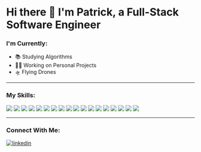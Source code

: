 <div>

<h1>Hi there 👋 I'm Patrick, a Full-Stack Software Engineer</h1>

<h3>I'm Currently:</h3>
<ul>
  <li>📚 Studying Algorithms</li>
  <li>👨‍💻 Working on Personal Projects</li>
  <li>🛸 Flying Drones</li>
</ul>

<hr />

<h3>My Skills:</h3>
<div>
<!-- https://home.aveek.io/GitHub-Profile-Badges/ -->

<img src="https://img.shields.io/badge/JavaScript-F7DF1E.svg?style=for-the-badge&logo=JavaScript&logoColor=black" />
<img src="https://img.shields.io/badge/Node.js-339933.svg?style=for-the-badge&logo=nodedotjs&logoColor=white" />
<img src="https://img.shields.io/badge/Express-000000.svg?style=for-the-badge&logo=Express&logoColor=white" />
<img src="https://img.shields.io/badge/React-61DAFB.svg?style=for-the-badge&logo=React&logoColor=black" />
<img src="https://img.shields.io/badge/Next.js-000000.svg?style=for-the-badge&logo=nextdotjs&logoColor=white" />
<img src="https://img.shields.io/badge/MongoDB-47A248.svg?style=for-the-badge&logo=MongoDB&logoColor=white" />
<img src="https://img.shields.io/badge/PostgreSQL-4169E1.svg?style=for-the-badge&logo=PostgreSQL&logoColor=white" />
<img src="https://img.shields.io/badge/MySQL-4479A1.svg?style=for-the-badge&logo=MySQL&logoColor=white" />
<img src="https://img.shields.io/badge/Webpack-8DD6F9.svg?style=for-the-badge&logo=Webpack&logoColor=black" />
<img src="https://img.shields.io/badge/Babel-F9DC3E.svg?style=for-the-badge&logo=Babel&logoColor=black" />
<img src="https://img.shields.io/badge/Git-F05032.svg?style=for-the-badge&logo=Git&logoColor=white" />
<img src="https://img.shields.io/badge/npm-CB3837.svg?style=for-the-badge&logo=npm&logoColor=white" />
<img src="https://img.shields.io/badge/Tailwind%20CSS-06B6D4.svg?style=for-the-badge&logo=Tailwind-CSS&logoColor=white" />
<img src="https://img.shields.io/badge/NGINX-009639.svg?style=for-the-badge&logo=NGINX&logoColor=white" />
<img src="https://img.shields.io/badge/Amazon%20AWS-232F3E.svg?style=for-the-badge&logo=Amazon-AWS&logoColor=white" />
<img src="https://img.shields.io/badge/Jest-C21325.svg?style=for-the-badge&logo=Jest&logoColor=white" />
<img src="https://img.shields.io/badge/Mocha-8D6748.svg?style=for-the-badge&logo=Mocha&logoColor=white" />
<img src="https://img.shields.io/badge/Chai-A30701.svg?style=for-the-badge&logo=Chai&logoColor=white" />
</div>

<hr />

<h3>Connect With Me:</h3>

<a href="https://www.linkedin.com/in/dalypatrick/">
<img src="https://img.shields.io/badge/LinkedIn-0A66C2.svg?style=for-the-badge&logo=LinkedIn&logoColor=white" alt="linkedin" />
</a>

</div>
